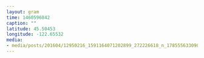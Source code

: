 ```yaml
---
layout: gram
time: 1460596842
caption: ""
latitude: 45.50453
longitude: -122.65532
media:
- media/posts/201604/12950216_1591164071202899_272226618_n_17855563309050662.jpg
---
```

